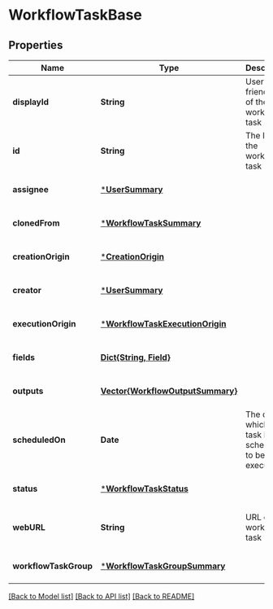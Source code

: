 # WorkflowTaskBase


## Properties
Name | Type | Description | Notes
------------ | ------------- | ------------- | -------------
**displayId** | **String** | User-friendly ID of the workflow task | [optional] [default to nothing]
**id** | **String** | The ID of the workflow task | [optional] [readonly] [default to nothing]
**assignee** | [***UserSummary**](UserSummary.md) |  | [optional] [default to nothing]
**clonedFrom** | [***WorkflowTaskSummary**](WorkflowTaskSummary.md) |  | [optional] [default to nothing]
**creationOrigin** | [***CreationOrigin**](CreationOrigin.md) |  | [optional] [default to nothing]
**creator** | [***UserSummary**](UserSummary.md) |  | [optional] [default to nothing]
**executionOrigin** | [***WorkflowTaskExecutionOrigin**](WorkflowTaskExecutionOrigin.md) |  | [optional] [default to nothing]
**fields** | [**Dict{String, Field}**](Field.md) |  | [optional] [default to nothing]
**outputs** | [**Vector{WorkflowOutputSummary}**](WorkflowOutputSummary.md) |  | [optional] [default to nothing]
**scheduledOn** | **Date** | The date on which the task is scheduled to be executed | [optional] [default to nothing]
**status** | [***WorkflowTaskStatus**](WorkflowTaskStatus.md) |  | [optional] [default to nothing]
**webURL** | **String** | URL of the workflow task | [optional] [readonly] [default to nothing]
**workflowTaskGroup** | [***WorkflowTaskGroupSummary**](WorkflowTaskGroupSummary.md) |  | [optional] [default to nothing]


[[Back to Model list]](../README.md#models) [[Back to API list]](../README.md#api-endpoints) [[Back to README]](../README.md)


